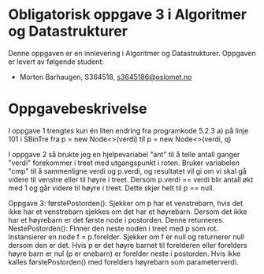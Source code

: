 # Obligatorisk oppgave 3 i Algoritmer og Datastrukturer

Denne oppgaven er en innlevering i Algoritmer og Datastrukturer. 
Oppgaven er levert av følgende student:
* Morten Barhaugen, S364518, s3645186@oslomet.no


# Oppgavebeskrivelse

I oppgave 1 trengtes kun én liten endring fra programkode 5.2.3 a) på linje 101 i SBinTre fra p = new Node<>(verdi) til p = new Node<>(verdi, q)

I oppgave 2 så brukte jeg en hjelpevariabel "ant" til å telle antall ganger "verdi" forekommer i treet med utgangspunkt i roten. Bruker variabelen "cmp" til å sammenligne verdi og p.verdi, og resultatet vil gi om vi skal gå videre til venstre eller til høyre i treet. Dersom p.verdi == verdi blir antall økt med 1 og går videre til høyre i treet. Dette skjer helt til p == null.

Oppgave 3: førstePostorden(): Sjekker om p har et venstrebarn, hvis det ikke har et venstrebarn sjekkes om det har et høyrebarn. Dersom det ikke har et høyrebarn er det første node i postorden. Denne returneres. NestePostorden(): Finner den neste noden i treet med p som rot. Instansierer en node f = p.forelder. Sjekker om f er null og returnerer null dersom den er det. Hvis p er det høyre barnet til forelderen eller forelders høyre barn er nul (p er enebarn) er forelder neste i postorden. Hvis ikke kalles førstePostorden() med forelders høyrebarn som parameterverdi.
